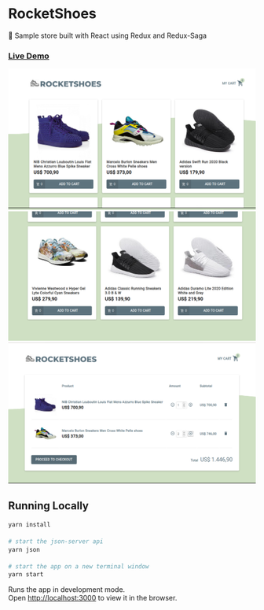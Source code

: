 # RocketShoes
:shoe: Sample store built with React using Redux and Redux-Saga

### [Live Demo](https://augustorl-rocketshoes.netlify.com//)

![Screenshot 1](screenshot1.png)
![Screenshot 2](screenshot2.png)
![Screenshot 3](screenshot3.png)

## Running Locally

```sh
yarn install

# start the json-server api
yarn json

# start the app on a new terminal window
yarn start
```

Runs the app in development mode.<br>
Open [http://localhost:3000](http://localhost:3000) to view it in the browser.
